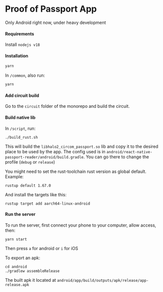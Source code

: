 # Proof of Passport App

Only Android right now, under heavy development

#### Requirements

Install `nodejs v18`

#### Installation

```bash
yarn
```

In `/common`, also run:
```bash
yarn
```

#### Add circuit build

Go to the `circuit` folder of the monorepo and build the circuit.

#### Build native lib

In `/script`, run:
```
./build_rust.sh
```
This will build the `libhalo2_circom_passport.so` lib and copy it to the desired place to be used by the app.
The config used is in `android/react-native-passport-reader/android/build.gradle`.
You can go there to change the profile (`debug` or `release`)

You might need to set the rust-toolchain rust version as global default. Example:
```
rustup default 1.67.0
```
And install the targets like this:
```
rustup target add aarch64-linux-android
```

#### Run the server

To run the server, first connect your phone to your computer, allow access, then:
```
yarn start
```
Then press `a` for android or `i` for iOS

To export an apk:
```
cd android
./gradlew assembleRelease
```
The built apk it located at `android/app/build/outputs/apk/release/app-release.apk`
